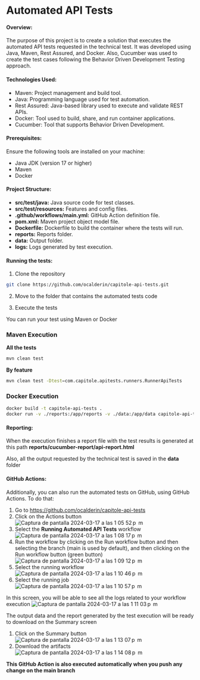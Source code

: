 # Automated API Tests

#### **Overview:**
The purpose of this project is to create a solution that executes the automated API tests requested in the technical test. It was developed
using Java, Maven, Rest Assured, and Docker. Also, Cucumber was used to create the test cases following the Behavior Driven Development Testing approach.

#### **Technologies Used:**
* Maven: Project management and build tool.
* Java: Programming language used for test automation.
* Rest Assured: Java-based library used to execute and validate REST APIs.
* Docker: Tool used to build, share, and run container applications.
* Cucumber: Tool that supports Behavior Driven Development.

#### **Prerequisites:**
Ensure the following tools are installed on your machine:
* Java JDK (version 17 or higher)
* Maven
* Docker


#### **Project Structure:**
* **src/test/java:** Java source code for test classes.
* **src/test/resources:** Features and config files.
* **.github/workflows/main.yml:** GitHub Action definition file.
* **pom.xml:** Maven project object model file.
* **Dockerfile:** Dockerfile to build the container where the tests will run.
* **reports:** Reports folder.
* **data:** Output folder.
* **logs:** Logs generated by test execution.

#### **Running the tests:**
1. Clone the repository
```bash
git clone https://github.com/ocalderin/capitole-api-tests.git
```
2. Move to the folder that contains the automated tests code

3. Execute the tests

You can run your test using Maven or Docker

### **Maven Execution** ###

**All the tests**
```bash
mvn clean test
```

**By feature**
```bash
mvn clean test -Dtest=com.capitole.apitests.runners.RunnerApiTests
```

### **Docker Execution** ###
```bash
docker build -t capitole-api-tests .
docker run -v ./reports:/app/reports -v ./data:/app/data capitole-api-tests
```

#### **Reporting:**
When the execution finishes a report file with the test results is generated
at this path **reports/cucumber-report/api-report.html**

Also, all the output requested by the technical test is saved in the **data** folder

#### **GitHub Actions:**
Additionally, you can also run the automated tests on GitHub, using GitHub Actions. To do that:
1. Go to https://github.com/ocalderin/capitole-api-tests
2. Click on the Actions button
![Captura de pantalla 2024-03-17 a las 1 05 52 p  m](https://github.com/ocalderin/capitole-api-tests/assets/12141626/6f35b8f0-8664-48f0-9c8a-1827d8d92726)
3. Select the **Running Automated API Tests** workflow
![Captura de pantalla 2024-03-17 a las 1 08 17 p  m](https://github.com/ocalderin/capitole-api-tests/assets/12141626/61671463-1b32-401e-b248-2d6ca9b395e7)
4. Run the workflow by clicking on the Run workflow button and then selecting the branch (main is used by default), and then clicking on the Run workflow button (green button)
![Captura de pantalla 2024-03-17 a las 1 09 12 p  m](https://github.com/ocalderin/capitole-api-tests/assets/12141626/7dfe449b-3ca6-4a93-ad0f-7f89d365b70d)
5. Select the running workflow
![Captura de pantalla 2024-03-17 a las 1 10 46 p  m](https://github.com/ocalderin/capitole-api-tests/assets/12141626/bf73f4ab-3725-41f6-8686-49652d72355d)
6. Select the running job
![Captura de pantalla 2024-03-17 a las 1 10 57 p  m](https://github.com/ocalderin/capitole-api-tests/assets/12141626/b24f9ba5-d57c-488c-a3d1-0396686ea67e)

In this screen, you will be able to see all the logs related to your workflow execution
![Captura de pantalla 2024-03-17 a las 1 11 03 p  m](https://github.com/ocalderin/capitole-api-tests/assets/12141626/ca569efb-3460-43be-ab14-ba3b219be40e)

The output data and the report generated by the test execution will be ready to download on the Summary screen
1. Click on the Summary button
![Captura de pantalla 2024-03-17 a las 1 13 07 p  m](https://github.com/ocalderin/capitole-api-tests/assets/12141626/52e35ab7-d740-4ed0-9a51-9360fe7cfefc)
2. Download the artifacts
![Captura de pantalla 2024-03-17 a las 1 14 08 p  m](https://github.com/ocalderin/capitole-api-tests/assets/12141626/cb3b4044-7508-487c-a5f2-44f4b77bd2cb)

**This GitHub Action is also executed automatically when you push any change on the main branch**
